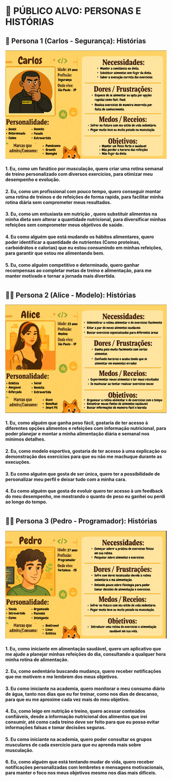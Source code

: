# 📌 PÚBLICO ALVO: PERSONAS E HISTÓRIAS

## 👮 Persona 1 (Carlos - Segurança): Histórias
![](https://github.com/Neo-TimeOut/Engenharia-de-Software-II/blob/main/documenta%C3%A7%C3%A3o/Images/CarlaoD1.png)


#### 1. Eu, como um fanático por musculação, quero criar uma rotina semanal de treino personalizado com diversos exercícios, para otimizar meu desempenho e evolução.

#### 2. Eu, como um profissional com pouco tempo, quero conseguir montar uma rotina de treinos e de refeições de forma rapida, para facilitar minha rotina diária sem comprometer meus resultados.

#### 3. Eu, como um entusiasta em nutrição , quero substituir alimentos na minha dieta sem alterar a quantidade nutricional, para diversificar minhas refeições sem comprometer meus objetivos de saúde.

#### 4. Eu como alguém que está mudando os hábitos alimentares, quero poder identificar a quantidade de nutrientes (Como proteínas, carboidrátos e calorias) que eu estou consumindo em minhas refeições, para garantir que estou me alimentando bem.

#### 5. Eu, como alguém competitivo e determinado, quero ganhar recompensas ao completar metas de treino e alimentação, para me manter motivado e tornar a jornada mais divertida.
#

## 🤸‍♀️ Persona 2 (Alice - Modelo): Histórias
![](https://github.com/Neo-TimeOut/Engenharia-de-Software-II/blob/main/documenta%C3%A7%C3%A3o/Images/AlicaoD1.png)


#### 1. Eu, como alguém que ganha peso fácil, gostaria de ter acesso à diferentes opções alimentos e refeições com informação nutricional, para poder planejar e montar a minha alimentação diária e semanal nos mínimos detalhes.

#### 2. Eu, como modelo esportiva, gostaria de ter acesso à uma explicação ou demonstração dos exercícios para que eu não me machuque durante as execuções.

#### 3. Eu como alguém que gosta de ser única, quero ter a possibilidade de personalizar meu perfil e deixar tudo com a minha cara.

#### 4. Eu como alguém que gosta de evoluir quero ter acesso à um feedback do meu desempenho, me mostrando o quanto de peso eu ganhei ou perdi ao longo do tempo.
#

## 🧑‍💻 Persona 3 (Pedro - Programador): Histórias
![](https://github.com/Neo-TimeOut/Engenharia-de-Software-II/blob/main/documenta%C3%A7%C3%A3o/Images/PedraoD1.png)


#### 1. Eu, como iniciante em alimentação saudável, quero um aplicativo que me ajude a planejar minhas refeições do dia, consultando a qualquer hora minha rotina de alimentação.

#### 2. Eu, como sedentário buscando mudança, quero receber notificações que me motivem e me lembrem dos meus objetivos.

#### 3. Eu como iniciante na academia, quero monitorar o meu consumo diário de água, tanto nos dias que eu for treinar, como nos dias de descanso, para que eu me aproxime cada vez mais do meu objetivo.

#### 4. Eu, como leigo em nutrição e treino, quero acessar conteúdos confiáveis, desde a informação nutricional dos alimentos que irei consumir, até como cada treino deve ser feito para que eu possa evitar informações falsas e tomar decisões seguras.

#### 5. Eu como iniciante na academia, quero poder consultar os grupos musculares de cada exercício para que eu aprenda mais sobre musculação.

#### 6. Eu, como alguém que está tentando mudar de vida, quero receber notificações personalizadas com lembretes e mensagens motivacionais, para manter o foco nos meus objetivos mesmo nos dias mais difíceis.
#



